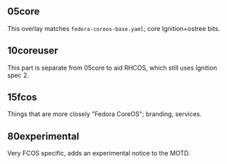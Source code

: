 05core
-----

This overlay matches `fedora-coreos-base.yaml`; core Ignition+ostree bits.

10coreuser
---------

This part is separate from 05core to aid RHCOS, which still uses Ignition spec 2.

15fcos
------

Things that are more closely "Fedora CoreOS"; branding, services.

80experimental
--------------

Very FCOS specific, adds an experimental notice to the MOTD.
